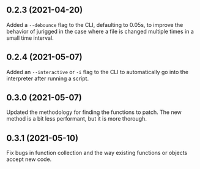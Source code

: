 
## 0.2.3 (2021-04-20)

Added a `--debounce` flag to the CLI, defaulting to 0.05s, to improve the behavior of jurigged in the case where a file is changed multiple times in a small time interval.

## 0.2.4 (2021-05-07)

Added an `--interactive` or `-i` flag to the CLI to automatically go into the interpreter after running a script.

## 0.3.0 (2021-05-07)

Updated the methodology for finding the functions to patch. The new method is a bit less performant, but it is more thorough.

## 0.3.1 (2021-05-10)

Fix bugs in function collection and the way existing functions or objects accept new code.
